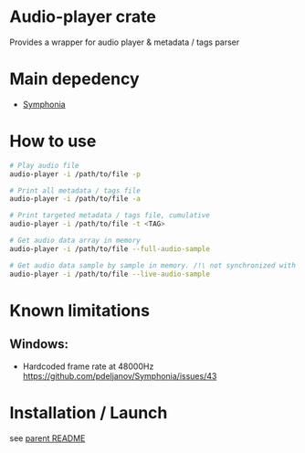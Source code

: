 # Audio-player crate

Provides a wrapper for audio player & metadata / tags parser

# Main depedency
- [Symphonia](https://github.com/pdeljanov/Symphonia)

# How to use

```bash
# Play audio file
audio-player -i /path/to/file -p

# Print all metadata / tags file
audio-player -i /path/to/file -a

# Print targeted metadata / tags file, cumulative
audio-player -i /path/to/file -t <TAG>

# Get audio data array in memory
audio-player -i /path/to/file --full-audio-sample

# Get audio data sample by sample in memory. /!\ not synchronized with a player
audio-player -i /path/to/file --live-audio-sample
```

# Known limitations
## Windows:

 - Hardcoded frame rate at 48000Hz
https://github.com/pdeljanov/Symphonia/issues/43

# Installation / Launch
see [parent README](https://github.com/jgarnierGit/mp3-player/blob/develop/README.md)